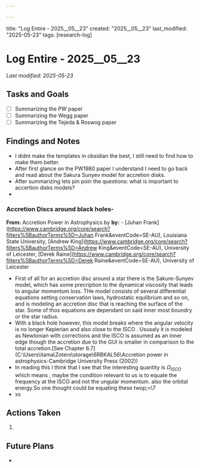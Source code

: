 ```yaml
---

---
```



title: "Log Entire - 2025__05__23"
created: "2025__05__23"
last_modified: "2025-05-23"
tags: [research-log]



# Log Entire - 2025__05__23  
_Last modified: 2025-05-23_

## Tasks and Goals
- [ ] Summarizing the PW paper
- [ ] Summarizing the Wegg paper
- [ ] Summarizing the Tejeda & Roswog paper 

## Findings and Notes
- I didnt make the templates in obsidian the best, I still need to find how to make them better.
- After first glance on the PW1980 paper I understand I need to go back and read about the Sakura Sunyev model for accretion disks.
- After summarizing lets pin poin the questions: what is important to accertion disks models?
-
### Accretion Discs around black holes- 
**From:** Accretion Power in Astrophysics by
**by:** - [Juhan Frank](https://www.cambridge.org/core/search?filters%5BauthorTerms%5D=Juhan Frank&eventCode=SE-AU), Louisiana State University, [Andrew King](https://www.cambridge.org/core/search?filters%5BauthorTerms%5D=Andrew King&eventCode=SE-AU), University of Leicester, [Derek Raine](https://www.cambridge.org/core/search?filters%5BauthorTerms%5D=Derek Raine&eventCode=SE-AU), University of Leicester

- First of all for an accretion disc around a star there is the Sakure-Sunyev model, which has some precription to the dynamical viscosity that leads to angular momentum loss. THe model consists of several differential equations setting conservation laws, hydrostatic equlibrium and so on, and is modeling an accretion disc that is reaching the surface of the star. Some of thos equations are dependant on said inner most boundry or the star radius.
-  With a black hole however, this model breaks where the angular velocity is no longer Keplerian and also close to the ISCO . Ususaly it is modeled as Newtonian with corrections and the ISCO is assumed as an inner edge though the accretion due to the GUI is smaller in comparison to the total accretion.[See Chapter 6.7](C:\Users\itama\Zotero\storage\6RBKAL56\Accretion power in astrophysics-Cambridge University Press (2002))
- In reading this I think that I see that the interesting quantity is $\Omega_{ISCO}$  which means , maybe the condition relevant to us is to equate the frequency at the ISCO and not the ungular momentum. also the orbital energy.So one thought could be equating these twop;=\7
- xs
## Actions Taken 
1. 

## Future Plans
- 
